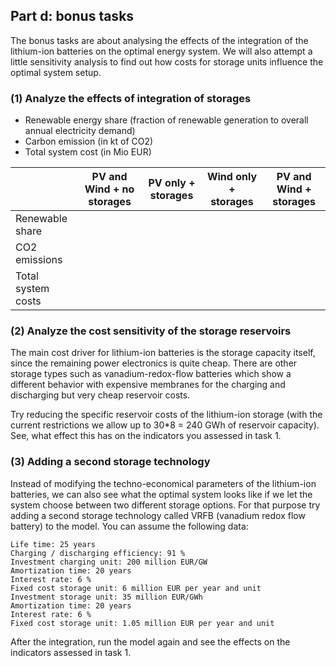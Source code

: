## Part d: bonus tasks

The bonus tasks are about analysing the effects of the integration of the lithium-ion batteries on the optimal energy system. We will also attempt a little sensitivity analysis to find out how costs for storage units influence the optimal system setup.

### (1) Analyze the effects of integration of storages

-   Renewable energy share (fraction of renewable generation to overall annual electricity demand)
-   Carbon emission (in kt of CO2)
-   Total system cost (in Mio EUR)

|                    | PV and Wind + no storages | PV only + storages | Wind only + storages | PV and Wind + storages |
| ------------------ | ------------------------- | ------------------ | -------------------- | ---------------------- |
| Renewable share    |                           |                    |                      |                        |
| CO2 emissions      |                           |                    |                      |                        |
| Total system costs |                           |                    |                      |                        |

### (2) Analyze the cost sensitivity of the storage reservoirs

The main cost driver for lithium-ion batteries is the storage capacity itself, since the remaining power electronics is quite cheap. There are other storage types such as vanadium-redox-flow batteries which show a different behavior with expensive membranes for the charging and discharging but very cheap reservoir costs.

Try reducing the specific reservoir costs of the lithium-ion storage (with the current restrictions we allow up to 30\*8 = 240 GWh of reservoir capacity). See, what effect this has on the indicators you assessed in task 1.

### (3) Adding a second storage technology

Instead of modifying the techno-economical parameters of the lithium-ion batteries, we can also see what the optimal system looks like if we let the system choose between two different storage options. For that purpose try adding a second storage technology called VRFB (vanadium redox flow battery) to the model. You can assume the following data:

```
Life time: 25 years
Charging / discharging efficiency: 91 %
Investment charging unit: 200 million EUR/GW
Amortization time: 20 years
Interest rate: 6 %
Fixed cost storage unit: 6 million EUR per year and unit
Investment storage unit: 35 million EUR/GWh
Amortization time: 20 years
Interest rate: 6 %
Fixed cost storage unit: 1.05 million EUR per year and unit
```

After the integration, run the model again and see the effects on the indicators assessed in task 1.

